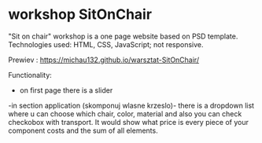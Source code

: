 # workshop SitOnChair


"Sit on chair" workshop is a one page website based on PSD template. Technologies used: HTML, CSS, JavaScript; not responsive. 

Prewiev : https://michau132.github.io/warsztat-SitOnChair/

Functionality:
- on first page there is a slider 

-in section application (skomponuj wlasne krzeslo)- there is a dropdown list where u can choose which chair, color, material and also you can check checkobox with transport. It would show what price is every piece of your component costs and the sum of all elements.
